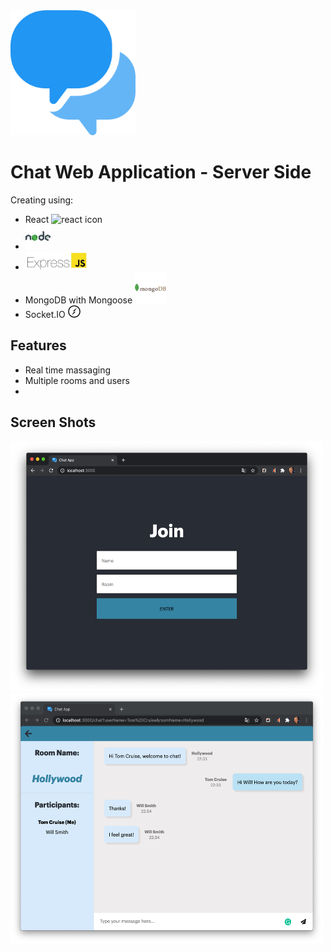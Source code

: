 <img src="/public/media/speech-bubble.png" alt="chat logo" width="200" height="200"/>

# Chat Web Application - Server Side

Creating using:

- React <img src="/public/media/favicon-react.ico" alt="react icon" width="20" height="20"/>
- <img src="/public/media/node-icon.png" alt="react icon" width="40" height="40"/>
- <img src="/public/media/express-js-cyberpanel.jpg" alt="express icon" width="100" height="30"/>
- MongoDB with Mongoose <img src="/public/media/mongodb.png" alt="mongodb icon" width="50" height="50"/>
- Socket.IO <img src="/public/media/socket-io.png" alt="socketio icon" width="20" height="20"/>

## Features

- Real time massaging
- Multiple rooms and users
-

## Screen Shots

<img src="/public/media/join-screen-shot.png" alt="join screen shot" width="500" height="400"/><img alt="in chat screen shot" src="/public/media/in-chat-screen-shot3.png" width="500" height="400"/>
